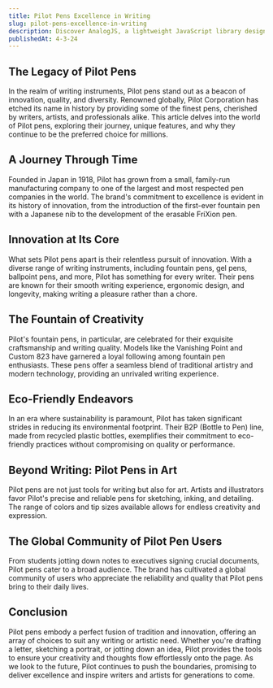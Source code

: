 ```yaml
---
title: Pilot Pens Excellence in Writing
slug: pilot-pens-excellence-in-writing
description: Discover AnalogJS, a lightweight JavaScript library designed to enhance web development with its modular and efficient approach.
publishedAt: 4-3-24
---
```


## The Legacy of Pilot Pens

In the realm of writing instruments, Pilot pens stand out as a beacon of innovation, quality, and diversity. Renowned globally, Pilot Corporation has etched its name in history by providing some of the finest pens, cherished by writers, artists, and professionals alike. This article delves into the world of Pilot pens, exploring their journey, unique features, and why they continue to be the preferred choice for millions.

## A Journey Through Time

Founded in Japan in 1918, Pilot has grown from a small, family-run manufacturing company to one of the largest and most respected pen companies in the world. The brand's commitment to excellence is evident in its history of innovation, from the introduction of the first-ever fountain pen with a Japanese nib to the development of the erasable FriXion pen.

## Innovation at Its Core

What sets Pilot pens apart is their relentless pursuit of innovation. With a diverse range of writing instruments, including fountain pens, gel pens, ballpoint pens, and more, Pilot has something for every writer. Their pens are known for their smooth writing experience, ergonomic design, and longevity, making writing a pleasure rather than a chore.

## The Fountain of Creativity

Pilot's fountain pens, in particular, are celebrated for their exquisite craftsmanship and writing quality. Models like the Vanishing Point and Custom 823 have garnered a loyal following among fountain pen enthusiasts. These pens offer a seamless blend of traditional artistry and modern technology, providing an unrivaled writing experience.

## Eco-Friendly Endeavors

In an era where sustainability is paramount, Pilot has taken significant strides in reducing its environmental footprint. Their B2P (Bottle to Pen) line, made from recycled plastic bottles, exemplifies their commitment to eco-friendly practices without compromising on quality or performance.

## Beyond Writing: Pilot Pens in Art

Pilot pens are not just tools for writing but also for art. Artists and illustrators favor Pilot's precise and reliable pens for sketching, inking, and detailing. The range of colors and tip sizes available allows for endless creativity and expression.

## The Global Community of Pilot Pen Users

From students jotting down notes to executives signing crucial documents, Pilot pens cater to a broad audience. The brand has cultivated a global community of users who appreciate the reliability and quality that Pilot pens bring to their daily lives.

## Conclusion

Pilot pens embody a perfect fusion of tradition and innovation, offering an array of choices to suit any writing or artistic need. Whether you're drafting a letter, sketching a portrait, or jotting down an idea, Pilot provides the tools to ensure your creativity and thoughts flow effortlessly onto the page. As we look to the future, Pilot continues to push the boundaries, promising to deliver excellence and inspire writers and artists for generations to come.
